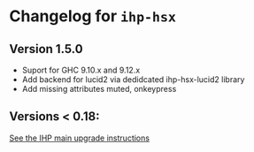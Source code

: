 # Changelog for `ihp-hsx`

## Version 1.5.0

- Suport for GHC 9.10.x and 9.12.x
- Add backend for lucid2 via dedidcated ihp-hsx-lucid2 library
- Add missing attributes muted, onkeypress

## Versions < 0.18:

[See the IHP main upgrade instructions](https://github.com/digitallyinduced/ihp/blob/master/UPGRADE.md)